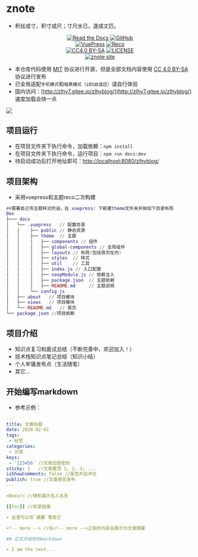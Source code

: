 # znote

 - 积丝成寸，积寸成尺；寸尺水已，遂成丈匹。



<p align="center">
   <a href="https://zpj80231.github.io/zlhyblog/views/specification/guide.html" target="_blank"><img alt="Read the Docs" src="https://img.shields.io/badge/Docs-GetStarted-red?style=flat-square&logo=buffer"></a>
   <a href="https://github.com/zlhy7/zlhyblog" target="_blank"><img alt="GitHub" src="https://img.shields.io/badge/GitHub-znote-d05577?style=flat-square&logo=github"></a>
   <br/>
   <a href="https://github.com/vuejs/vuepress" target="_blank"><img alt="VuePress" src="https://img.shields.io/badge/VuePress-build-05a564?style=flat-square&logo=vue.js"></a>
   <a href="https://github.com/vuepress-reco/vuepress-theme-reco" target="_blank"><img alt="Reco" src="https://img.shields.io/badge/Reco-theme-137cbd?style=flat-square&logo=vue.js"></a>
   <br/>
   <a href="https://creativecommons.org/licenses/by-sa/4.0/"><img alt="CC4.0 BY-SA" src="https://img.shields.io/static/v1?label=CC%20%204.0&message=BY-SA&color=yellow&style=flat-square"></a>
   <a href="LICENSE"><img alt="LICENSE" src="https://img.shields.io/badge/License-MIT-orange?style=flat-square"></a>
   <br/>
   <a href="http://zlhy7.gitee.io/zlhyblog/"><img alt="znote site" src="https://img.shields.io/badge/znote-pages-a06bc1?style=flat-square&logo=zulip"></a>
</p>



- 本仓库代码使用 [MIT](https://github.com/SigureMo/notev/blob/master/LICENSE) 协议进行开源，但是全部文档内容使用 [CC 4.0 BY-SA](https://creativecommons.org/licenses/by-sa/4.0/) 协议进行发布
- 已全局适配`手机模式`和`暗黑模式（iOS自适应）`请自行体验
- 国内访问：[http://zlhy7.gitee.io/zlhyblog/](http://zlhy7.gitee.io/zlhyblog/) 速度加载会快一点

![](/docs/.vuepress/public/vuepress/znote.png)

## 项目运行

- 在项目文件夹下执行命令，加载依赖：`npm install`
- 在项目文件夹下执行命令，运行项目：`npm run docs:dev`
- 待启动成功后打开地址即可：[http://localhost:8080/zlhyblog/](http://localhost:8080/zlhyblog/)

## 项目架构

- 采用vuepress和主题reco二次构建

```lua
##需要自己写主题样式的话，在.vuepress/ 下新建theme文件夹并按如下目录布局
Dev
├─── docs
│   └── .vuepress   // 配置目录
│   │    ├── public // 静态资源
│   │    ├── theme  // 主题
│   │    │   ├── components // 组件
│   │    │   ├── global-components // 全局组件
│   │    │   ├── layouts // 布局(包括首页在内)
│   │    │   ├── styles  // 样式
│   │    │   ├── util 	 // 工具
│   │    │   ├── index.js // 入口配置
│   │    │   ├── noopModule.js // 依赖注入
│   │    │   ├── package.json  // 主题依赖
│   │    │   ├── README.md     // 主题说明
│   │    └── config.js
│   ├── about   // 项目模块
│   ├── views   // 项目模块
│   └── README.md   // 首页
└── package.json //项目依赖
```

## 项目介绍

- 知识点复习和面试总结（不断完善中，欢迎加入！）
- 技术栈知识点笔记总结（知识小结）
- 个人牢骚发布点（生活随笔）
- 其它...

## 开始编写markdown

- 参考示例：

```yaml
---
title: 文章标题
date: 2020-02-02
tags:
 - 标签
categories:
 - 分类
keys:
 - '123456' //文章加密密码
sticky: 1   //文章置顶 1, 2, 3, ...
isShowComments: false //是否开启评论
publish: true //文章是否发布
---

<Boxx/> //随机展示名人名言

[[toc]] //目录链接

- 这里可以写`摘要`等其它

<!-- more --> //在<!-- more -->之前的内容会展示为文章摘要

## 正式开始你的markdown

- I am the text...
```

